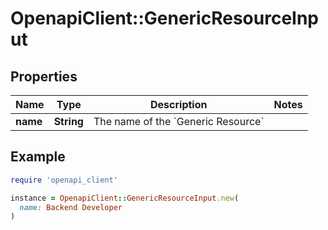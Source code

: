 # OpenapiClient::GenericResourceInput

## Properties

| Name | Type | Description | Notes |
| ---- | ---- | ----------- | ----- |
| **name** | **String** | The name of the &#x60;Generic Resource&#x60; |  |

## Example

```ruby
require 'openapi_client'

instance = OpenapiClient::GenericResourceInput.new(
  name: Backend Developer
)
```

